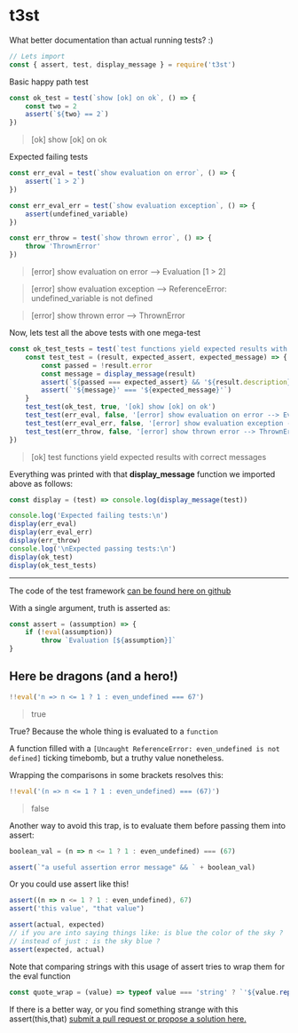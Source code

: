 # t3st
What better documentation than actual running tests? :)
```javascript
// Lets import
const { assert, test, display_message } = require('t3st')
```
Basic happy path test

```javascript
const ok_test = test(`show [ok] on ok`, () => {
    const two = 2
    assert(`${two} == 2`)
})
```
 > [ok] show [ok] on ok

Expected failing tests

```javascript
const err_eval = test(`show evaluation on error`, () => {
    assert(`1 > 2`)
})

const err_eval_err = test(`show evaluation exception`, () => {
    assert(undefined_variable)
})

const err_throw = test(`show thrown error`, () => {
    throw 'ThrownError'
})
```

 > [error] show evaluation on error --> Evaluation [1 > 2]

 > [error] show evaluation exception --> ReferenceError: undefined_variable is not defined

 > [error] show thrown error --> ThrownError

Now, lets test all the above tests with one mega-test

```javascript
const ok_test_tests = test(`test functions yield expected results with correct messages`, () => {
    const test_test = (result, expected_assert, expected_message) => {
        const passed = !result.error
        const message = display_message(result)
        assert(`${passed === expected_assert} && '${result.description}'`)
        assert(`'${message}' === '${expected_message}'`)
    }
    test_test(ok_test, true, '[ok] show [ok] on ok')
    test_test(err_eval, false, '[error] show evaluation on error --> Evaluation [1 > 2]')
    test_test(err_eval_err, false, '[error] show evaluation exception --> ReferenceError: undefined_variable is not defined')
    test_test(err_throw, false, '[error] show thrown error --> ThrownError')
})
```
 > [ok] test functions yield expected results with correct messages

Everything was printed with that **display_message** function we imported above as follows:

```javascript
const display = (test) => console.log(display_message(test))

console.log('Expected failing tests:\n')
display(err_eval)
display(err_eval_err)
display(err_throw)
console.log('\nExpected passing tests:\n')
display(ok_test)
display(ok_test_tests)
```
---
The code of the test framework [can be found here on github](https://github.com/devmachiine/npm-t3st/blob/master/index.js)

With a single argument, truth is asserted as:

```javascript
const assert = (assumption) => {
    if (!eval(assumption))
        throw `Evaluation [${assumption}]`
}
```
## Here be dragons (and a hero!)

```javascript
!!eval('n => n <= 1 ? 1 : even_undefined === 67')
```
> true

True? Because the whole thing is evaluated to a `function`


A function filled with a `[Uncaught ReferenceError: even_undefined is not defined]` ticking timebomb,
but a truthy value nonetheless.

Wrapping the comparisons in some brackets resolves this:

```javascript
!!eval('(n => n <= 1 ? 1 : even_undefined) === (67)')
```
> false

Another way to avoid this trap, is to evaluate them before passing them into assert:
```javascript
boolean_val = (n => n <= 1 ? 1 : even_undefined) === (67)

assert(`"a useful assertion error message" && ` + boolean_val)
```
Or you could use assert like this!
```javascript
assert((n => n <= 1 ? 1 : even_undefined), 67)
assert('this value', "that value")

assert(actual, expected)
// if you are into saying things like: is blue the color of the sky ?   
// instead of just : is the sky blue ?
assert(expected, actual)
```

Note that comparing strings with this usage of assert tries to wrap them for the eval function
```javascript
const quote_wrap = (value) => typeof value === 'string' ? `'${value.replace(/['"]/g, `\\'`)}'` : value
```
If there is a better way, or you find something strange with this assert(this,that) [submit a pull request or propose a solution here.](https://github.com/devmachiine/npm-t3st/issues)